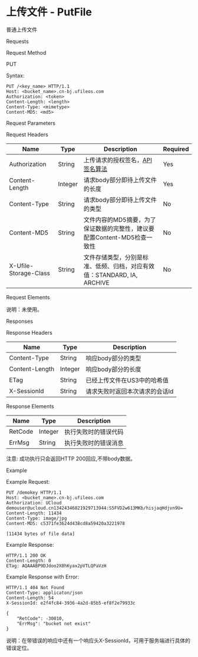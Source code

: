 # 上传文件 - PutFile 

普通上传文件

Requests 

Request Method 

PUT

Syntax:

```
PUT /<key_name> HTTP/1.1
Host: <bucket_name>.cn-bj.ufileos.com
Authorization: <token>
Content-Length: <length>
Content-Type: <mimetype>
Content-MD5: <md5>
```
Request Parameters

Request Headers

| Name            | Type     |Description                                  |Required  |
|---|---|---|---|
| Authorization   | String   | 上传请求的授权签名，[API 签名算法](https://docs.ucloud.cn/ufile/api/authorization?id=%e6%96%87%e4%bb%b6%e7%ae%a1%e7%90%86%e7%ad%be%e5%90%8d%e7%ae%97%e6%b3%95)   | Yes       |
| Content-Length  | Integer  | 请求body部分即待上传文件的长度                            | Yes       |
| Content-Type    | String   | 请求body部分即待上传文件的类型                            | No        |
| Content-MD5     | String   | 文件内容的MD5摘要，为了保证数据的完整性，建议要配置Content-MD5检查一致性  | No        |
| X-Ufile-Storage-Class   | String   | 文件存储类型，分别是标准、低频、归档，对应有效值：STANDARD, IA, ARCHIVE                            | No        |

Request Elements

说明：未使用。

Responses

Response Headers

|Name          |Type   |Description      |
|---|---|---|
|Content-Type  |String |响应body部分的类型      |
|Content-Length|Integer|响应body部分的长度      |
|ETag          |String |已经上传文件在US3中的哈希值|
|X-SessionId   |String |请求失败时返回本次请求的会话Id |

Response Elements

|Name   |Type   |Description|
|---|---|---|
|RetCode|Integer|执行失败时的错误代码 |
|ErrMsg |String |执行失败时的错误消息 |

注意: 成功执行只会返回HTTP 200回应,不带body数据。

Example

Example Request:

```
PUT /demokey HTTP/1.1
Host: <bucket_name>.cn-bj.ufileos.com
Authorization: UCloud demouser@ucloud.cn13424346821929713944:S5FVD2w613MKb/hisjaqHdjvn9U=
Content-Length: 11434
Content-Type: image/jpg
Content-MD5: c5371fe3624d438cd8a59420a3221978

[11434 bytes of file data]
```
Example Response:

```
HTTP/1.1 200 OK
Content-Length: 0
ETag: AQAAABP9DJdoo2X0hKyax2pVTLQPaVzH
```
Example Response with Error:

```
HTTP/1.1 404 Not Found
Content-Type: applicaton/json
Content-Length: 54 
X-SessionId: e2f4fc84-3936-4a2d-85b5-ef8f2e79933c

{
    "RetCode": -30010,
    "ErrMsg": "bucket not exist"
}
```
说明：在带错误的响应中还有一个响应头X-SessionId，可用于服务端进行具体的错误定位。



